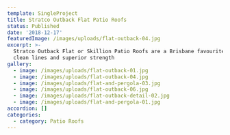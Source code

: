 ```yaml
---
template: SingleProject
title: Stratco Outback Flat Patio Roofs
status: Published
date: '2018-12-17'
featuredImage: /images/uploads/flat-outback-04.jpg
excerpt: >-
  Stratco Outback Flat or Skillion Patio Roofs are a Brisbane favourite with its
  clean lines and superior strength
gallery:
  - image: /images/uploads/flat-outback-01.jpg
  - image: /images/uploads/flat-outback-04.jpg
  - image: /images/uploads/flat-and-pergola-03.jpg
  - image: /images/uploads/flat-outback-06.jpg
  - image: /images/uploads/flat-outback-detail-02.jpg
  - image: /images/uploads/flat-and-pergola-01.jpg
accordion: []
categories:
  - category: Patio Roofs
---
```


